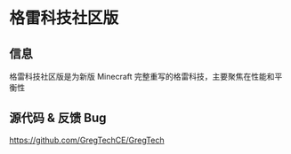 # 格雷科技社区版

## 信息

格雷科技社区版是为新版 Minecraft 完整重写的格雷科技，主要聚焦在性能和平衡性

## 源代码 & 反馈 Bug

https://github.com/GregTechCE/GregTech
